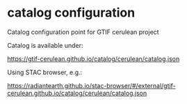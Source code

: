 # catalog configuration
Catalog configuration point for GTIF cerulean project

Catalog is available under:

https://gtif-cerulean.github.io/catalog/cerulean/catalog.json

Using STAC browser, e.g.:

https://radiantearth.github.io/stac-browser/#/external/gtif-cerulean.github.io/catalog/cerulean/catalog.json
